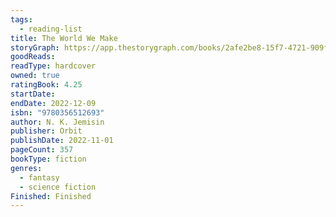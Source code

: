 ```yaml
---
tags:
  - reading-list
title: The World We Make
storyGraph: https://app.thestorygraph.com/books/2afe2be8-15f7-4721-909f-267d0d295c6a
goodReads:
readType: hardcover
owned: true
ratingBook: 4.25
startDate:
endDate: 2022-12-09
isbn: "9780356512693"
author: N. K. Jemisin
publisher: Orbit
publishDate: 2022-11-01
pageCount: 357
bookType: fiction
genres:
  - fantasy
  - science fiction
Finished: Finished
---
```

